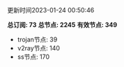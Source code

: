 更新时间2023-01-24 00:50:46

**总订阅: 73**
**总节点: 2245**
**有效节点: 349**
- trojan节点: 39
- v2ray节点: 140
- ss节点: 170
